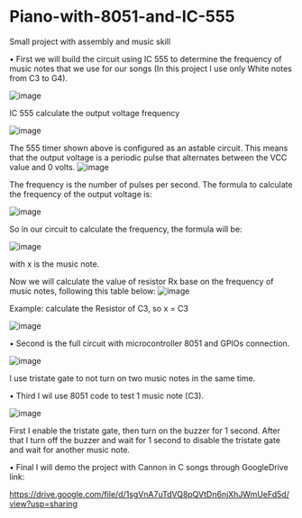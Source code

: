 # Piano-with-8051-and-IC-555
Small project with assembly and music skill

• First we will build the circuit using IC 555 to determine the frequency of music notes that we use for our songs
(In this project I use only White notes from C3 to G4).

![image](https://user-images.githubusercontent.com/104365389/165517091-e6d82bc6-c4d4-473b-b8cb-c6b6077793b9.png)

IC 555 calculate the output voltage frequency

![image](https://user-images.githubusercontent.com/104365389/165499814-e5025105-e0da-4c92-a9a5-f60d3089d9cc.png)

The 555 timer shown above is configured as an astable circuit. This means that the output voltage is a periodic pulse that alternates between the VCC value and 0 volts.
![image](https://user-images.githubusercontent.com/104365389/165500153-e20450ad-cdf5-4c60-9580-70bb7132f939.png)

The frequency is the number of pulses per second. The formula to calculate the frequency of the output voltage is:

![image](https://user-images.githubusercontent.com/104365389/165500538-47bf0ebb-959f-43bc-b3c7-8c25be1451c9.png)

So in our circuit to calculate the frequency, the formula will be:

![image](https://user-images.githubusercontent.com/104365389/165518632-9a6366fc-6075-4470-8cbb-3df3b7145e49.png)

with x is the music note.

Now we will calculate the value of resistor Rx base on the frequency of music notes, following this table below:
![image](https://user-images.githubusercontent.com/104365389/165517789-95b587b1-16bd-40c9-8705-3ab9f558e9c3.png)

Example: calculate the Resistor of C3, so x = C3

![image](https://user-images.githubusercontent.com/104365389/165518513-ffc96137-e7d2-4242-af8b-c8dec84a9e9e.png)

• Second is the full circuit with microcontroller 8051 and GPIOs connection.

![image](https://user-images.githubusercontent.com/104365389/165520619-815d0f3a-c2a8-4286-b953-ad21745448ac.png)

I use tristate gate to not turn on two music notes in the same time.

• Third I wil use 8051 code to test 1 music note (C3).

![image](https://user-images.githubusercontent.com/104365389/165528687-09bb16a1-3c8a-4b8a-b849-f9f747c7352a.png)

First I enable the tristate gate, then turn on the buzzer for 1 second. After that I turn off the buzzer and wait for 1 second to disable the tristate gate and wait for another music note.

• Final I will demo the project with Cannon in C songs through GoogleDrive link:

https://drive.google.com/file/d/1sgVnA7uTdVQ8pQVtDn6njXhJWmUeFd5d/view?usp=sharing
